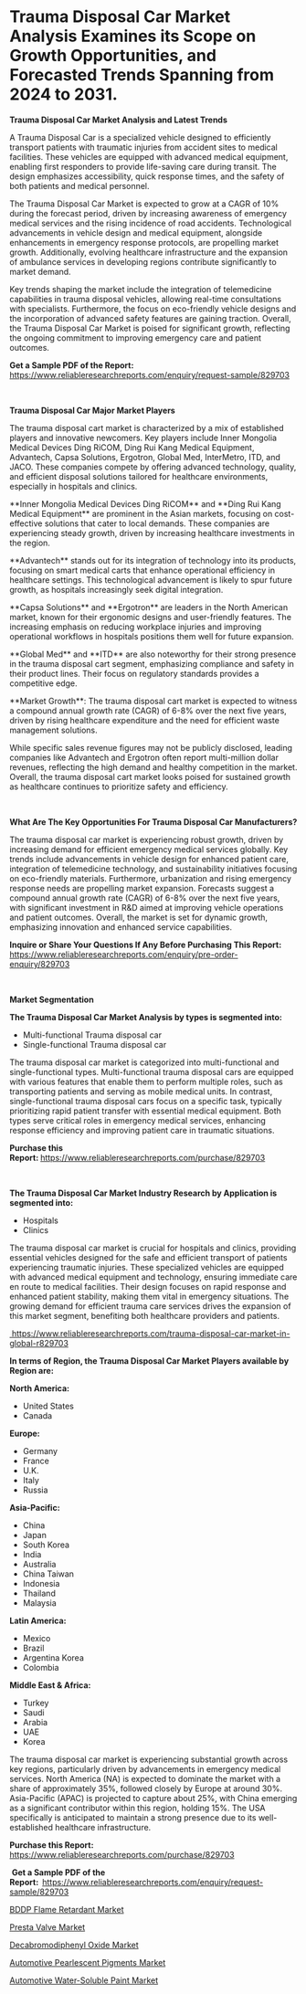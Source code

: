 <p><h1>Trauma Disposal Car Market Analysis Examines its Scope on Growth Opportunities, and Forecasted Trends Spanning from 2024 to 2031.</h1></p><p><strong>Trauma Disposal Car Market Analysis and Latest Trends</strong></p>
<p><p>A Trauma Disposal Car is a specialized vehicle designed to efficiently transport patients with traumatic injuries from accident sites to medical facilities. These vehicles are equipped with advanced medical equipment, enabling first responders to provide life-saving care during transit. The design emphasizes accessibility, quick response times, and the safety of both patients and medical personnel.</p><p>The Trauma Disposal Car Market is expected to grow at a CAGR of 10% during the forecast period, driven by increasing awareness of emergency medical services and the rising incidence of road accidents. Technological advancements in vehicle design and medical equipment, alongside enhancements in emergency response protocols, are propelling market growth. Additionally, evolving healthcare infrastructure and the expansion of ambulance services in developing regions contribute significantly to market demand. </p><p>Key trends shaping the market include the integration of telemedicine capabilities in trauma disposal vehicles, allowing real-time consultations with specialists. Furthermore, the focus on eco-friendly vehicle designs and the incorporation of advanced safety features are gaining traction. Overall, the Trauma Disposal Car Market is poised for significant growth, reflecting the ongoing commitment to improving emergency care and patient outcomes.</p></p>
<p><strong>Get a Sample PDF of the Report:&nbsp;</strong> <a href="https://www.reliableresearchreports.com/enquiry/request-sample/829703?utm_campaign=9&utm_medium=2&utm_source=Github&utm_content=ia&utm_term=18122024&utm_id=trauma-disposal-car">https://www.reliableresearchreports.com/enquiry/request-sample/829703</a></p>
<p>&nbsp;</p>
<p><strong>Trauma Disposal Car Major Market Players</strong></p>
<p><p>The trauma disposal cart market is characterized by a mix of established players and innovative newcomers. Key players include Inner Mongolia Medical Devices Ding RiCOM, Ding Rui Kang Medical Equipment, Advantech, Capsa Solutions, Ergotron, Global Med, InterMetro, ITD, and JACO. These companies compete by offering advanced technology, quality, and efficient disposal solutions tailored for healthcare environments, especially in hospitals and clinics.</p><p>**Inner Mongolia Medical Devices Ding RiCOM** and **Ding Rui Kang Medical Equipment** are prominent in the Asian markets, focusing on cost-effective solutions that cater to local demands. These companies are experiencing steady growth, driven by increasing healthcare investments in the region.</p><p>**Advantech** stands out for its integration of technology into its products, focusing on smart medical carts that enhance operational efficiency in healthcare settings. This technological advancement is likely to spur future growth, as hospitals increasingly seek digital integration.</p><p>**Capsa Solutions** and **Ergotron** are leaders in the North American market, known for their ergonomic designs and user-friendly features. The increasing emphasis on reducing workplace injuries and improving operational workflows in hospitals positions them well for future expansion.</p><p>**Global Med** and **ITD** are also noteworthy for their strong presence in the trauma disposal cart segment, emphasizing compliance and safety in their product lines. Their focus on regulatory standards provides a competitive edge.</p><p>**Market Growth**: The trauma disposal cart market is expected to witness a compound annual growth rate (CAGR) of 6-8% over the next five years, driven by rising healthcare expenditure and the need for efficient waste management solutions.</p><p>While specific sales revenue figures may not be publicly disclosed, leading companies like Advantech and Ergotron often report multi-million dollar revenues, reflecting the high demand and healthy competition in the market. Overall, the trauma disposal cart market looks poised for sustained growth as healthcare continues to prioritize safety and efficiency.</p></p>
<p>&nbsp;</p>
<p><strong>What Are The Key Opportunities For Trauma Disposal Car Manufacturers?</strong></p>
<p><p>The trauma disposal car market is experiencing robust growth, driven by increasing demand for efficient emergency medical services globally. Key trends include advancements in vehicle design for enhanced patient care, integration of telemedicine technology, and sustainability initiatives focusing on eco-friendly materials. Furthermore, urbanization and rising emergency response needs are propelling market expansion. Forecasts suggest a compound annual growth rate (CAGR) of 6-8% over the next five years, with significant investment in R&D aimed at improving vehicle operations and patient outcomes. Overall, the market is set for dynamic growth, emphasizing innovation and enhanced service capabilities.</p></p>
<p><strong>Inquire or Share Your Questions If Any Before Purchasing This Report:</strong> <a href="https://www.reliableresearchreports.com/enquiry/pre-order-enquiry/829703?utm_campaign=9&utm_medium=2&utm_source=Github&utm_content=ia&utm_term=18122024&utm_id=trauma-disposal-car">https://www.reliableresearchreports.com/enquiry/pre-order-enquiry/829703</a></p>
<p>&nbsp;</p>
<p><strong>Market Segmentation</strong></p>
<p><strong>The Trauma Disposal Car Market Analysis by types is segmented into:</strong></p>
<p><ul><li>Multi-functional Trauma disposal car</li><li>Single-functional Trauma disposal car</li></ul></p>
<p><p>The trauma disposal car market is categorized into multi-functional and single-functional types. Multi-functional trauma disposal cars are equipped with various features that enable them to perform multiple roles, such as transporting patients and serving as mobile medical units. In contrast, single-functional trauma disposal cars focus on a specific task, typically prioritizing rapid patient transfer with essential medical equipment. Both types serve critical roles in emergency medical services, enhancing response efficiency and improving patient care in traumatic situations.</p></p>
<p><strong>Purchase this Report:&nbsp;</strong><a href="https://www.reliableresearchreports.com/purchase/829703?utm_campaign=9&utm_medium=2&utm_source=Github&utm_content=ia&utm_term=18122024&utm_id=trauma-disposal-car">https://www.reliableresearchreports.com/purchase/829703</a></p>
<p>&nbsp;</p>
<p><strong>The Trauma Disposal Car Market Industry Research by Application is segmented into:</strong></p>
<p><ul><li>Hospitals</li><li>Clinics</li></ul></p>
<p><p>The trauma disposal car market is crucial for hospitals and clinics, providing essential vehicles designed for the safe and efficient transport of patients experiencing traumatic injuries. These specialized vehicles are equipped with advanced medical equipment and technology, ensuring immediate care en route to medical facilities. Their design focuses on rapid response and enhanced patient stability, making them vital in emergency situations. The growing demand for efficient trauma care services drives the expansion of this market segment, benefiting both healthcare providers and patients.</p></p>
<p><a href="https://www.reliableresearchreports.com/trauma-disposal-car-market-in-global-r829703?utm_campaign=9&utm_medium=2&utm_source=Github&utm_content=ia&utm_term=18122024&utm_id=trauma-disposal-car">&nbsp;https://www.reliableresearchreports.com/trauma-disposal-car-market-in-global-r829703</a></p>
<p><strong>In terms of Region, the Trauma Disposal Car Market Players available by Region are:</strong></p>
<p>
    <p> <strong> North America: </strong>
        <ul>
            <li>United States</li>
            <li>Canada</li>
        </ul>
        </p> 
    <p> <strong> Europe: </strong>
        <ul>
            <li>Germany</li>
            <li>France</li>
            <li>U.K.</li>
            <li>Italy</li>
            <li>Russia</li>
        </ul>
        </p> 
    <p> <strong> Asia-Pacific: </strong>
        <ul>
            <li>China</li>
            <li>Japan</li>
            <li>South Korea</li>
            <li>India</li>
            <li>Australia</li>
            <li>China Taiwan</li>
            <li>Indonesia</li>
            <li>Thailand</li>
            <li>Malaysia</li>
        </ul>
        </p> 
    <p> <strong> Latin America: </strong>
        <ul>
            <li>Mexico</li>
            <li>Brazil</li>
            <li>Argentina Korea</li>
            <li>Colombia</li>
        </ul>
        </p> 
    <p> <strong> Middle East & Africa: </strong>
        <ul>
            <li>Turkey</li>
            <li>Saudi</li>
            <li>Arabia</li>
            <li>UAE</li>
            <li>Korea</li>
        </ul>
    </p>
    </p>
<p><p>The trauma disposal car market is experiencing substantial growth across key regions, particularly driven by advancements in emergency medical services. North America (NA) is expected to dominate the market with a share of approximately 35%, followed closely by Europe at around 30%. Asia-Pacific (APAC) is projected to capture about 25%, with China emerging as a significant contributor within this region, holding 15%. The USA specifically is anticipated to maintain a strong presence due to its well-established healthcare infrastructure.</p></p>
<p><strong>Purchase this Report: </strong><a href="https://www.reliableresearchreports.com/purchase/829703?utm_campaign=9&utm_medium=2&utm_source=Github&utm_content=ia&utm_term=18122024&utm_id=trauma-disposal-car">https://www.reliableresearchreports.com/purchase/829703</a></p>
<p>&nbsp;<strong>Get a Sample PDF of the Report:&nbsp;&nbsp;</strong><a href="https://www.reliableresearchreports.com/enquiry/request-sample/829703?utm_campaign=9&utm_medium=2&utm_source=Github&utm_content=ia&utm_term=18122024&utm_id=trauma-disposal-car">https://www.reliableresearchreports.com/enquiry/request-sample/829703</a></p>
<p><strong></strong></p>
<p><p><a href="https://www.linkedin.com/pulse/north-americas-bddp-flame-retardant-market-size-share-trends-6sycc?utm_campaign=9&utm_medium=2&utm_source=Github&utm_content=ia&utm_term=18122024&utm_id=trauma-disposal-car">BDDP Flame Retardant Market</a></p><p><a href="https://www.linkedin.com/pulse/presta-valve-market-revolution-size-share-emerging-trends-tzhne?utm_campaign=9&utm_medium=2&utm_source=Github&utm_content=ia&utm_term=18122024&utm_id=trauma-disposal-car">Presta Valve Market</a></p><p><a href="https://www.linkedin.com/pulse/decabromodiphenyl-oxide-market-analysis-growth-forecast-hz3zc?utm_campaign=9&utm_medium=2&utm_source=Github&utm_content=ia&utm_term=18122024&utm_id=trauma-disposal-car">Decabromodiphenyl Oxide Market</a></p><p><a href="https://github.com/wileonie19657/Market-Research-Report-List-1/blob/main/automotive-pearlescent-pigments-market.md?utm_campaign=9&utm_medium=2&utm_source=Github&utm_content=ia&utm_term=18122024&utm_id=trauma-disposal-car">Automotive Pearlescent Pigments Market</a></p><p><a href="https://github.com/AfsanaMia652/Market-Research-Report-List-1/blob/main/automotive-water-soluble-paint-market.md?utm_campaign=9&utm_medium=2&utm_source=Github&utm_content=ia&utm_term=18122024&utm_id=trauma-disposal-car">Automotive Water-Soluble Paint Market</a></p></p>